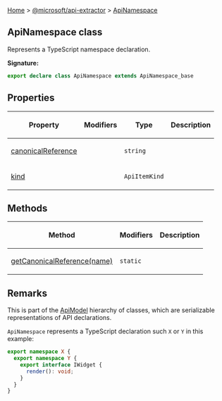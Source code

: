 [Home](./index) &gt; [@microsoft/api-extractor](./api-extractor.md) &gt; [ApiNamespace](./api-extractor.apinamespace.md)

## ApiNamespace class

Represents a TypeScript namespace declaration.

<b>Signature:</b>

```typescript
export declare class ApiNamespace extends ApiNamespace_base 
```

## Properties

|  <p>Property</p> | <p>Modifiers</p> | <p>Type</p> | <p>Description</p> |
|  --- | --- | --- | --- |
|  <p>[canonicalReference](./api-extractor.apinamespace.canonicalreference.md)</p> |  | <p>`string`</p> | <p></p> |
|  <p>[kind](./api-extractor.apinamespace.kind.md)</p> |  | <p>`ApiItemKind`</p> | <p></p> |

## Methods

|  <p>Method</p> | <p>Modifiers</p> | <p>Description</p> |
|  --- | --- | --- |
|  <p>[getCanonicalReference(name)](./api-extractor.apinamespace.getcanonicalreference.md)</p> | <p>`static`</p> |  |

## Remarks

This is part of the [ApiModel](./api-extractor.apimodel.md) hierarchy of classes, which are serializable representations of API declarations.

`ApiNamespace` represents a TypeScript declaration such `X` or `Y` in this example:

```ts
export namespace X {
  export namespace Y {
    export interface IWidget {
      render(): void;
    }
  }
}

```

